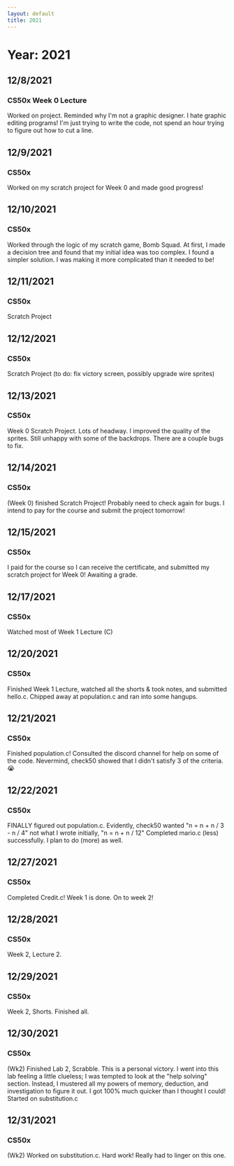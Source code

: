 ```yaml
---
layout: default
title: 2021
---
```


# Year: 2021

## 12/8/2021
### CS50x Week 0 Lecture

Worked on project. Reminded why I'm not a graphic designer. I hate graphic editing programs! I'm just trying to write the code, not spend an hour trying to figure out how to cut a line.

## 12/9/2021
### CS50x

Worked on my scratch project for Week 0 and made good progress!

## 12/10/2021
### CS50x

Worked through the logic of my scratch game, Bomb Squad. At first, I made a decision tree and found that my initial idea was too complex. I found a simpler solution. I was making it more complicated than it needed to be!

## 12/11/2021
### CS50x

Scratch Project

## 12/12/2021
### CS50x

Scratch Project (to do: fix victory screen, possibly upgrade wire sprites)

## 12/13/2021
### CS50x

Week 0 Scratch Project. Lots of headway. I improved the quality of the sprites. Still unhappy with some of the backdrops. There are a couple bugs to fix.

## 12/14/2021
### CS50x

(Week 0) finished Scratch Project! Probably need to check again for bugs. I intend to pay for the course and submit the project tomorrow!

## 12/15/2021
### CS50x

I paid for the course so I can receive the certificate, and submitted my scratch project for Week 0! Awaiting a grade.

## 12/17/2021
### CS50x

Watched most of Week 1 Lecture (C)

## 12/20/2021
### CS50x

Finished Week 1 Lecture, watched all the shorts & took notes, and submitted hello.c. Chipped away at population.c and ran into some hangups.

## 12/21/2021
### CS50x

Finished population.c! Consulted the discord channel for help on some of the code. Nevermind, check50 showed that I didn't satisfy 3 of the criteria. 😭

## 12/22/2021
### CS50x

FINALLY figured out population.c. Evidently, check50 wanted "n = n + n / 3 - n / 4" not what I wrote initially, "n = n + n / 12"
Completed mario.c (less) successfully. I plan to do (more) as well.

## 12/27/2021
### CS50x

Completed Credit.c! Week 1 is done. On to week 2!

## 12/28/2021
### CS50x

Week 2, Lecture 2.

## 12/29/2021
### CS50x

Week 2, Shorts. Finished all.

## 12/30/2021
### CS50x

(Wk2) Finished Lab 2, Scrabble. This is a personal victory. I went into this lab feeling a little clueless; I was tempted to look at the "help solving" section. Instead, I mustered all my powers of memory, deduction, and investigation to figure it out. I got 100% much quicker than I thought I could! Started on substitution.c

## 12/31/2021
### CS50x

(Wk2) Worked on substitution.c. Hard work! Really had to linger on this one.
